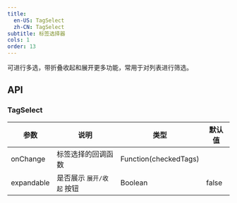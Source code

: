 ```yaml
---
title: 
  en-US: TagSelect
  zh-CN: TagSelect
subtitle: 标签选择器
cols: 1
order: 13
---
```


可进行多选，带折叠收起和展开更多功能，常用于对列表进行筛选。

## API

### TagSelect

| 参数      | 说明                                      | 类型         | 默认值 |
|----------|------------------------------------------|-------------|-------|
| onChange | 标签选择的回调函数 | Function(checkedTags) |  |
| expandable | 是否展示 `展开/收起` 按钮 | Boolean | false |
